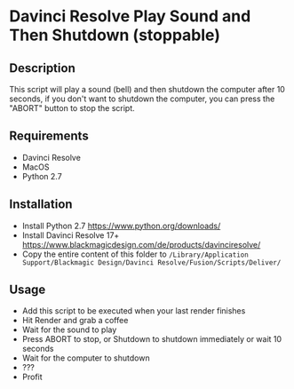 # Davinci Resolve Play Sound and Then Shutdown (stoppable)

## Description

This script will play a sound (bell) and then shutdown the computer after 10 seconds, if you don't want to shutdown the computer, you can press the "ABORT" button to stop the script.

## Requirements

* Davinci Resolve
* MacOS
* Python 2.7

## Installation

* Install Python 2.7 https://www.python.org/downloads/
* Install Davinci Resolve 17+ https://www.blackmagicdesign.com/de/products/davinciresolve/
* Copy the entire content of this folder to `/Library/Application Support/Blackmagic Design/Davinci Resolve/Fusion/Scripts/Deliver/`

## Usage

* Add this script to be executed when your last render finishes
* Hit Render and grab a coffee
* Wait for the sound to play
* Press ABORT to stop, or Shutdown to shutdown immediately or wait 10 seconds
* Wait for the computer to shutdown
* ???
* Profit